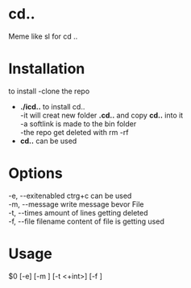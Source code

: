 # cd..
Meme like sl for cd ..

# Installation

to install
-clone the repo <br/>
- **./icd..** to install cd..<br/>
-it will creat new folder **.cd..** and copy **cd..** into it<br/>
-a softlink is made to the bin folder<br/>
-the repo get deleted with rm -rf<br/>
- **cd..** can be used
# Options

-e, --exitenabled               ctrg+c can be used <br/>
-m, --message <message>         write message bevor File <br/>
-t, --times <int>               amount of lines getting deleted <br/>
-f, --file filename             content of file is getting used <br/>


  
# Usage
$0 [-e] [-m <message>] [-t <+int>] [-f <filename>]
